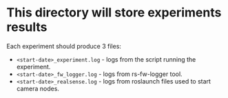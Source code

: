 # This directory will store experiments results

Each experiment should produce 3 files:

* `<start-date>_experiment.log` - logs from the script running the experiment.
* `<start-date>_fw_logger.log` - logs from rs-fw-logger tool.
* `<start-date>_realsense.log` - logs from roslaunch files used to start camera nodes.